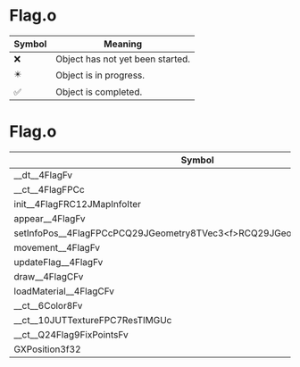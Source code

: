 # Flag.o
| Symbol | Meaning 
| ------------- | ------------- 
| :x: | Object has not yet been started. 
| :eight_pointed_black_star: | Object is in progress. 
| :white_check_mark: | Object is completed. 


# Flag.o
| Symbol | Decompiled? |
| ------------- | ------------- |
| __dt__4FlagFv | :x: |
| __ct__4FlagFPCc | :x: |
| init__4FlagFRC12JMapInfoIter | :x: |
| appear__4FlagFv | :x: |
| setInfoPos__4FlagFPCcPCQ29JGeometry8TVec3&lt;f&gt;RCQ29JGeometry8TVec3&lt;f&gt;fffllf | :x: |
| movement__4FlagFv | :x: |
| updateFlag__4FlagFv | :x: |
| draw__4FlagCFv | :x: |
| loadMaterial__4FlagCFv | :x: |
| __ct__6Color8Fv | :x: |
| __ct__10JUTTextureFPC7ResTIMGUc | :x: |
| __ct__Q24Flag9FixPointsFv | :x: |
| GXPosition3f32 | :x: |
